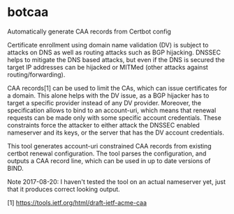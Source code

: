 # botcaa
Automatically generate CAA records from Certbot config

Certificate enrollment using domain name validation (DV) is subject to attacks on DNS as well as routing attacks such as BGP hijacking. 
DNSSEC helps to mitigate the DNS based attacks, but even if the DNS is secured 
the target IP addresses can be hijacked or MITMed (other attacks against routing/forwarding). 


CAA records[1] can be used to limit the CAs, which can issue certificates for a domain. 
This alone helps with the DV issue, as a BGP hijacker has to target a specific provider instead of any DV provider. 
Moreover, the specification allows to bind to an account-uri, which means that renewal requests can be made only with some specific account credentials. These constraints force the attacker to either attack the DNSSEC enabled nameserver and its keys, or the server that has the DV account credentials.  

This tool generates account-uri constrained CAA records from existing certbot renewal configuration. The tool parses the configuration, and outputs a CAA record line, which can be used in up to date versions of BIND. 

Note 2017-08-20: I haven't tested the tool on an actual nameserver yet, just that it produces correct looking output.   

[1] https://tools.ietf.org/html/draft-ietf-acme-caa

